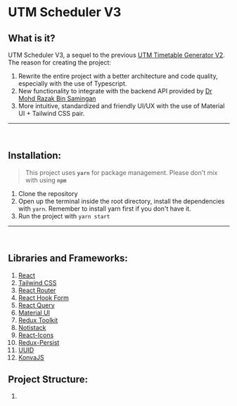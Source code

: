 # UTM Scheduler V3


## What is it?

UTM Scheduler V3, a sequel to the previous [UTM Timetable Generator V2](https://github.com/AdmiJW/UTM-Timetable-Generator-V2). The reason for creating the project:

1. Rewrite the entire project with a better architecture and code quality, especially with the use of Typescript.
2. New functionality to integrate with the backend API provided by [Dr Mohd Razak Bin Samingan](https://www.utm.my/directory/staff/mrazak)
3. More intuitive, standardized and friendly UI/UX with the use of Material UI + Tailwind CSS pair.

---
<br>

## Installation:

> This project uses **`yarn`** for package management. Please don't mix with using **`npm`**

1. Clone the repository
2. Open up the terminal inside the root directory, install the dependencies with `yarn`. Remember to install yarn first if you don't have it.
3. Run the project with `yarn start`

---
<br>


## Libraries and Frameworks:

1. [React](https://reactjs.org/)
2. [Tailwind CSS](https://tailwindcss.com/)
3. [React Router](https://reactrouter.com/)
4. [React Hook Form](https://react-hook-form.com/)
5. [React Query](https://react-query.tanstack.com/)
6. [Material UI](https://material-ui.com/)
7. [Redux Toolkit](https://redux-toolkit.js.org/)
8. [Notistack](https://notistack.com/)
9. [React-Icons](https://react-icons.github.io/react-icons/)
10. [Redux-Persist](https://www.npmjs.com/package/redux-persist)
11. [UUID](https://www.npmjs.com/package/uuid)
12. [KonvaJS](https://konvajs.org/)

## Project Structure:

1. 
